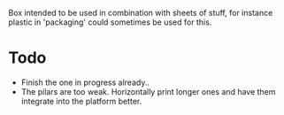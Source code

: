 
Box intended to be used in combination with sheets of stuff, for instance
plastic in 'packaging' could sometimes be used for this.

# Todo
* Finish the one in progress already..
* The pilars are too weak. Horizontally print longer ones and have them 
  integrate into the platform better.
